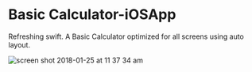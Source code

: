 # Basic Calculator-iOSApp
Refreshing swift. 
A Basic Calculator optimized for all screens using auto layout.

![screen shot 2018-01-25 at 11 37 34 am](https://user-images.githubusercontent.com/28971202/35403215-afdbc798-01c4-11e8-907a-4ea4c10bcdd2.png)
